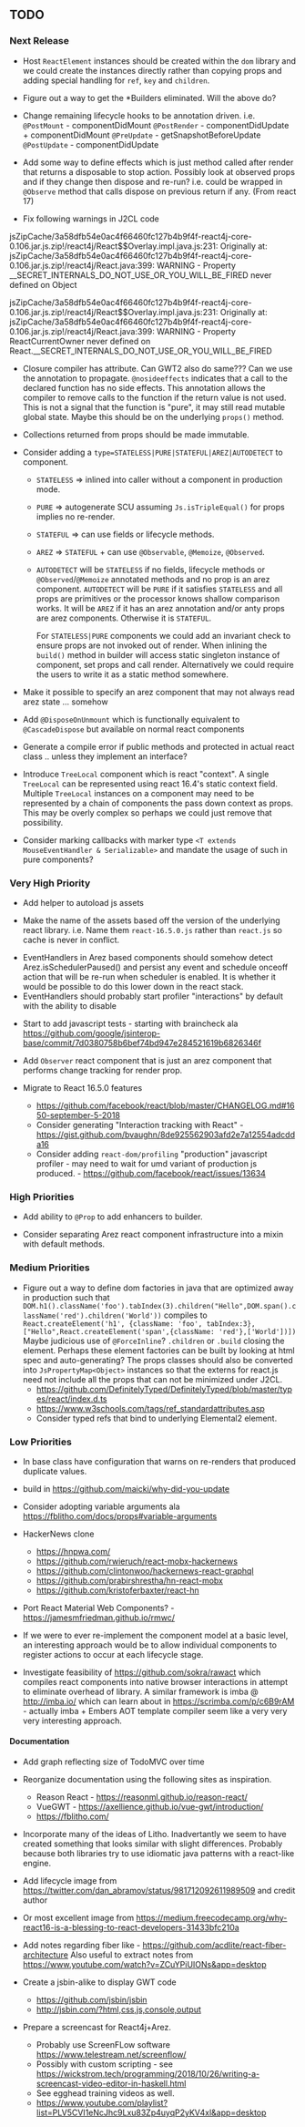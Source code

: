 ## TODO

### Next Release

* Host `ReactElement` instances should be created within the `dom` library and we could create the instances
  directly rather than copying props and adding special handling for `ref`, `key` and `children`.

* Figure out a way to get the *Builders eliminated. Will the above do?

* Change remaining lifecycle hooks to be annotation driven. i.e.
  `@PostMount` - componentDidMount
  `@PostRender` - componentDidUpdate + componentDidMount
  `@PreUpdate` - getSnapshotBeforeUpdate
  `@PostUpdate` - componentDidUpdate

* Add some way to define effects which is just method called after render that returns a disposable to stop action.
  Possibly look at observed props and if they change then dispose and re-run? i.e. could be wrapped in `@Observe`
  method that calls dispose on previous return if any. (From react 17)

* Fix following warnings in J2CL code

jsZipCache/3a58dfb54e0ac4f66460fc127b4b9f4f-react4j-core-0.106.jar.js.zip!/react4j/React$$Overlay.impl.java.js:231:
Originally at:
jsZipCache/3a58dfb54e0ac4f66460fc127b4b9f4f-react4j-core-0.106.jar.js.zip!/react4j/React.java:399: WARNING - Property __SECRET_INTERNALS_DO_NOT_USE_OR_YOU_WILL_BE_FIRED never defined on Object

jsZipCache/3a58dfb54e0ac4f66460fc127b4b9f4f-react4j-core-0.106.jar.js.zip!/react4j/React$$Overlay.impl.java.js:231:
Originally at:
jsZipCache/3a58dfb54e0ac4f66460fc127b4b9f4f-react4j-core-0.106.jar.js.zip!/react4j/React.java:399: WARNING - Property ReactCurrentOwner never defined on React.__SECRET_INTERNALS_DO_NOT_USE_OR_YOU_WILL_BE_FIRED

* Closure compiler has attribute. Can GWT2 also do same??? Can we use the annotation to propagate.
  `@nosideeffects` indicates that a call to the declared function has no side effects. This annotation allows the
  compiler to remove calls to the function if the return value is not used. This is not a signal that the function
  is "pure", it may still read mutable global state. Maybe this should be on the underlying `props()` method.

* Collections returned from props should be made immutable.

* Consider adding a `type=STATELESS|PURE|STATEFUL|AREZ|AUTODETECT` to component.
  - `STATELESS` => inlined into caller without a component in production mode.
  - `PURE` => autogenerate SCU assuming `Js.isTripleEqual()` for props implies no re-render.
  - `STATEFUL` => can use fields or lifecycle methods.
  - `AREZ` => `STATEFUL` + can use `@Observable`, `@Memoize`, `@Observed`.
  - `AUTODETECT` will be `STATELESS` if no fields, lifecycle methods or `@Observed`/`@Memoize` annotated methods
    and no prop is an arez component. `AUTODETECT` will be `PURE` if it satisfies `STATELESS` and all props are
    primitives or the processor knows shallow comparison works. It will be `AREZ` if it has an arez annotation and/or
    anty props are arez components. Otherwise it is `STATEFUL`.

    For `STATELESS|PURE` components we could add an invariant check to ensure props are not invoked out of render.
    When inlining the `build()` method in builder will access static singleton instance of component, set
    props and call render. Alternatively we could require the users to write it as a static method somewhere.

* Make it possible to specify an arez component that may not always read arez state ... somehow

* Add `@DisposeOnUnmount` which is functionally equivalent to `@CascadeDispose` but available on normal react components

* Generate a compile error if public methods and protected in actual react class .. unless they implement an interface?

* Introduce `TreeLocal` component which is react "context". A single `TreeLocal` can be represented using react 16.4's
  static context field. Multiple `TreeLocal` instances on a component may need to be represented by a chain of
  components the pass down context as props. This may be overly complex so perhaps we could just remove that possibility.

* Consider marking callbacks with marker type `<T extends MouseEventHandler & Serializable>` and mandate the usage
  of such in pure components?

### Very High Priority

* Add helper to autoload js assets

* Make the name of the assets based off the version of the underlying react library. i.e. Name them `react-16.5.0.js`
  rather than `react.js` so cache is never in conflict.

- EventHandlers in Arez based components should somehow detect Arez.isSchedulerPaused() and persist any event and
  schedule onceoff action that will be re-run when scheduler is enabled. It is whether it would be possible to do
  this lower down in the react stack.
- EventHandlers should probably start profiler "interactions" by default with the ability to disable

* Start to add javascript tests - starting with braincheck ala
  https://github.com/google/jsinterop-base/commit/7d0380758b6bef74bd947e284521619b6826346f

* Add `Observer` react component that is just an arez component that performs change tracking for render prop.

* Migrate to React 16.5.0 features
  - https://github.com/facebook/react/blob/master/CHANGELOG.md#1650-september-5-2018
  - Consider generating "Interaction tracking with React" - https://gist.github.com/bvaughn/8de925562903afd2e7a12554adcdda16
  - Consider adding `react-dom/profiling` "production" javascript profiler - may need to wait for umd variant of
    production js produced. - https://github.com/facebook/react/issues/13634

### High Priorities

* Add ability to `@Prop` to add enhancers to builder.

* Consider separating Arez react component infrastructure into a mixin with default methods.

### Medium Priorities

* Figure out a way to define dom factories in java that are optimized away in production such that
  `DOM.h1().className('foo').tabIndex(3).children("Hello",DOM.span().className('red').children('World'))`
  compiles to `React.createElement('h1', {className: 'foo', tabIndex:3},["Hello",React.createElement('span',{className: 'red'},['World'])])`
  Maybe judicious use of `@ForceInline`? `.children` or `.build` closing the element. Perhaps these
  element factories can be built by looking at html spec and auto-generating? The props classes should also be
  converted into `JsPropertyMap<Object>` instances so that the externs for react.js need not include all the props
  that can not be minimized under J2CL.
  - https://github.com/DefinitelyTyped/DefinitelyTyped/blob/master/types/react/index.d.ts
  - https://www.w3schools.com/tags/ref_standardattributes.asp
  - Consider typed refs that bind to underlying Elemental2 element.

### Low Priorities

* In base class have configuration that warns on re-renders that produced duplicate values.

* build in https://github.com/maicki/why-did-you-update

* Consider adopting variable arguments ala https://fblitho.com/docs/props#variable-arguments

* HackerNews clone
  - https://hnpwa.com/
  - https://github.com/rwieruch/react-mobx-hackernews
  - https://github.com/clintonwoo/hackernews-react-graphql
  - https://github.com/prabirshrestha/hn-react-mobx
  - https://github.com/kristoferbaxter/react-hn

* Port React Material Web Components? - https://jamesmfriedman.github.io/rmwc/

* If we were to ever re-implement the component model at a basic level, an interesting approach would be to
  allow individual components to register actions to occur at each lifecycle stage.

* Investigate feasibility of https://github.com/sokra/rawact which compiles react components into native
  browser interactions in attempt to eliminate overhead of library. A similar framework is imba @ http://imba.io/
  which can learn about in https://scrimba.com/p/c6B9rAM - actually imba + Embers AOT template compiler seem
  like a very very very interesting approach.

#### Documentation

* Add graph reflecting size of TodoMVC over time

* Reorganize documentation using the following sites as inspiration.
  - Reason React - https://reasonml.github.io/reason-react/
  - VueGWT - https://axellience.github.io/vue-gwt/introduction/
  - https://fblitho.com/

* Incorporate many of the ideas of Litho. Inadvertantly we seem to have created something that looks similar with
  slight differences. Probably because both libraries try to use idiomatic java patterns with a react-like engine.

* Add lifecycle image from https://twitter.com/dan_abramov/status/981712092611989509 and credit author

* Or most excellent image from https://medium.freecodecamp.org/why-react16-is-a-blessing-to-react-developers-31433bfc210a

* Add notes regarding fiber like - https://github.com/acdlite/react-fiber-architecture
  Also useful to extract notes from https://www.youtube.com/watch?v=ZCuYPiUIONs&app=desktop

* Create a jsbin-alike to display GWT code
  - https://github.com/jsbin/jsbin
  - http://jsbin.com/?html,css,js,console,output

* Prepare a screencast for React4j+Arez.
  - Probably use ScreenFLow software https://www.telestream.net/screenflow/
  - Possibly with custom scripting - see https://wickstrom.tech/programming/2018/10/26/writing-a-screencast-video-editor-in-haskell.html
  - See egghead training videos as well.
  - https://www.youtube.com/playlist?list=PLV5CVI1eNcJhc9Lxu83Zp4uyqP2yKV4xl&app=desktop
